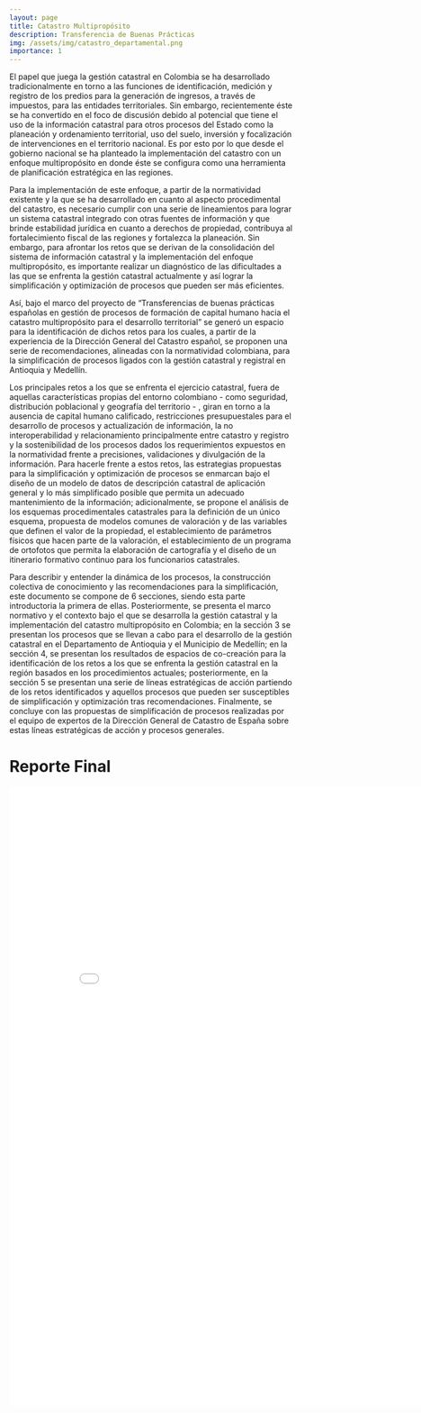 ```yaml
---
layout: page
title: Catastro Multipropósito
description: Transferencia de Buenas Prácticas
img: /assets/img/catastro_departamental.png
importance: 1
---
```



El papel que juega la gestión catastral en Colombia se ha desarrollado tradicionalmente en torno a las funciones de identificación, medición y registro de los predios para la generación de ingresos, a través de impuestos, para las entidades territoriales. Sin embargo, recientemente éste se ha convertido en el foco de discusión debido al potencial que tiene el uso de la información catastral para otros procesos del Estado como la planeación y ordenamiento territorial, uso del suelo, inversión y focalización de intervenciones en el territorio nacional. Es por esto por lo que desde el gobierno nacional se ha planteado la implementación del catastro con un enfoque multipropósito en donde éste se configura como una herramienta de planificación estratégica en las regiones.

Para la implementación de este enfoque, a partir de la normatividad existente y la que se ha desarrollado en cuanto al aspecto procedimental del catastro, es necesario cumplir con una serie de lineamientos para lograr un sistema catastral integrado con otras fuentes de información y que brinde estabilidad jurídica en cuanto a derechos de propiedad, contribuya al fortalecimiento fiscal de las regiones y fortalezca la planeación. Sin embargo, para afrontar los retos que se derivan de la consolidación del sistema de información catastral y la implementación del enfoque multipropósito, es importante realizar un diagnóstico de las dificultades a las que se enfrenta la gestión catastral actualmente y así lograr la simplificación y optimización de procesos que pueden ser más eficientes.

Así, bajo el marco del proyecto de “Transferencias de buenas prácticas españolas en gestión de procesos de formación de capital humano hacia el catastro multipropósito para el desarrollo territorial” se generó un espacio para la identificación de dichos retos para los cuales, a partir de la experiencia de la Dirección General del Catastro español, se proponen una serie de recomendaciones, alineadas con la normatividad colombiana,  para la simplificación de procesos ligados con la gestión catastral y registral en Antioquia y Medellín.

Los principales retos a los que se enfrenta el ejercicio catastral, fuera  de aquellas características propias del entorno colombiano - como seguridad, distribución poblacional y geografía del territorio - , giran en torno a la ausencia de capital humano calificado, restricciones presupuestales para el desarrollo de procesos y actualización de información, la no interoperabilidad y relacionamiento principalmente entre catastro y registro y la sostenibilidad de los procesos dados los requerimientos expuestos en la normatividad frente a precisiones, validaciones y divulgación de la información.
Para hacerle frente a estos retos, las estrategias propuestas para la simplificación y optimización de procesos se enmarcan bajo el diseño de un modelo de datos de descripción catastral de aplicación general y lo más simplificado posible que permita un adecuado mantenimiento de la información; adicionalmente, se propone el análisis de los esquemas procedimentales catastrales para la definición de un único esquema, propuesta de modelos comunes de valoración y de las variables que definen el valor de la propiedad, el establecimiento de parámetros físicos que hacen parte de la valoración, el establecimiento de un programa de ortofotos que permita la elaboración de cartografía y el diseño de un itinerario formativo continuo para los funcionarios catastrales.

Para describir y entender la dinámica de los procesos, la construcción colectiva de conocimiento y las recomendaciones para la simplificación, este documento se compone de 6 secciones, siendo esta parte introductoria la primera de ellas. Posteriormente, se presenta el marco normativo y el contexto bajo el que se desarrolla la gestión catastral y la implementación del catastro multipropósito en Colombia; en la sección 3 se presentan los procesos que se llevan a cabo para el desarrollo de la gestión catastral en el Departamento de Antioquia y el Municipio de Medellín; en la sección 4, se presentan los resultados de espacios de co-creación para la identificación de los retos a los que se enfrenta la gestión catastral en la región basados en los procedimientos actuales; posteriormente, en la sección 5 se presentan una serie de líneas estratégicas de acción partiendo de los retos identificados y aquellos procesos que pueden ser susceptibles de simplificación y optimización tras recomendaciones. Finalmente, se concluye con las propuestas de simplificación de procesos realizadas por el equipo de expertos de la Dirección General de Catastro de España sobre estas líneas estratégicas de acción y procesos generales.  


# Reporte Final

<iframe id="fred" style="border:0px solid #666CCD" title="PDF in an i-Frame" src="{{ site.baseurl }}/assets/proyectos/ERICA_Simplificacion.pdf" frameborder="0" scrolling="auto" height="1100" width="850" ></iframe>
